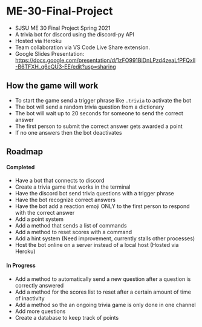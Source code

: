 # ME-30-Final-Project
 - SJSU ME 30 Final Project Spring 2021
 - A trivia bot for discord using the discord-py API
 - Hosted via Heroku
 - Team collaboration via VS Code Live Share extension.
 - Google Slides Presentation: https://docs.google.com/presentation/d/1zFO991BiDnLPzd4zeaLfPFQxIl-B6TFXH_q6eQU3-EE/edit?usp=sharing
 
 ## How the game will work
 - To start the game send a trigger phrase like `.trivia` to activate the bot
 - The bot will send a random trivia question from a dictionary
 - The bot will wait up to 20 seconds for someone to send the correct answer
 - The first person to submit the correct answer gets awarded a point
 - If no one answers then the bot deactivates

## Roadmap
#### Completed
- Have a bot that connects to discord
- Create a trivia game that works in the terminal
- Have the discord bot send trivia questions with a trigger phrase
- Have the bot recognize correct answers
- Have the bot add a reaction emoji ONLY to the first person to respond with the correct answer
- Add a point system
- Add a method that sends a list of commands
- Add a method to reset scores with a command
- Add a hint system (Need improvement, currently stalls other processes)
- Host the bot online on a server instead of a local host (Hosted via Heroku)
#### In Progress
- Add a method to automatically send a new question after a question is correctly answered
- Add a method for the scores list to reset after a certain amount of time of inactivity
- Add a method so the an ongoing trivia game is only done in one channel
- Add more questions
- Create a database to keep track of points
